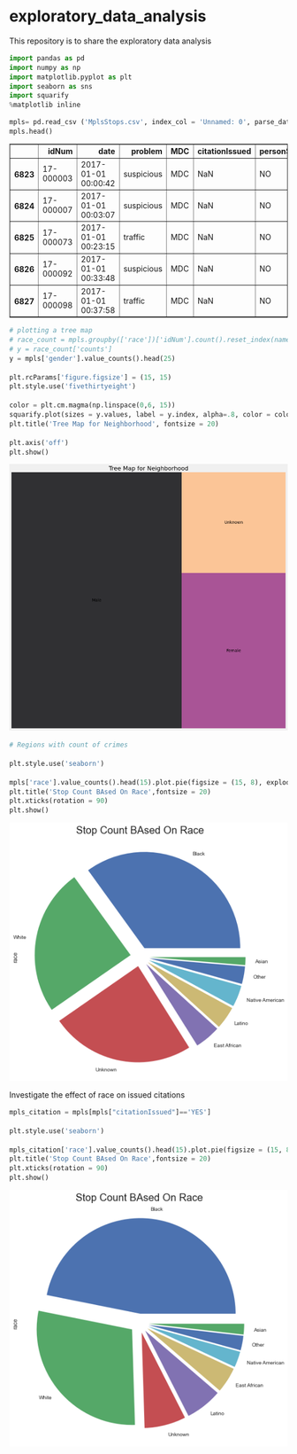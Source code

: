 # exploratory_data_analysis
This repository is to share the exploratory data analysis
```python
import pandas as pd
import numpy as np
import matplotlib.pyplot as plt
import seaborn as sns
import squarify
%matplotlib inline
```


```python
mpls= pd.read_csv ('MplsStops.csv', index_col = 'Unnamed: 0', parse_dates = ['date'])
mpls.head()
```




<div>
<style scoped>
    .dataframe tbody tr th:only-of-type {
        vertical-align: middle;
    }

    .dataframe tbody tr th {
        vertical-align: top;
    }

    .dataframe thead th {
        text-align: right;
    }
</style>
<table border="1" class="dataframe">
  <thead>
    <tr style="text-align: right;">
      <th></th>
      <th>idNum</th>
      <th>date</th>
      <th>problem</th>
      <th>MDC</th>
      <th>citationIssued</th>
      <th>personSearch</th>
      <th>vehicleSearch</th>
      <th>preRace</th>
      <th>race</th>
      <th>gender</th>
      <th>lat</th>
      <th>long</th>
      <th>policePrecinct</th>
      <th>neighborhood</th>
    </tr>
  </thead>
  <tbody>
    <tr>
      <th>6823</th>
      <td>17-000003</td>
      <td>2017-01-01 00:00:42</td>
      <td>suspicious</td>
      <td>MDC</td>
      <td>NaN</td>
      <td>NO</td>
      <td>NO</td>
      <td>Unknown</td>
      <td>Unknown</td>
      <td>Unknown</td>
      <td>44.966617</td>
      <td>-93.246458</td>
      <td>1</td>
      <td>Cedar Riverside</td>
    </tr>
    <tr>
      <th>6824</th>
      <td>17-000007</td>
      <td>2017-01-01 00:03:07</td>
      <td>suspicious</td>
      <td>MDC</td>
      <td>NaN</td>
      <td>NO</td>
      <td>NO</td>
      <td>Unknown</td>
      <td>Unknown</td>
      <td>Male</td>
      <td>44.980450</td>
      <td>-93.271340</td>
      <td>1</td>
      <td>Downtown West</td>
    </tr>
    <tr>
      <th>6825</th>
      <td>17-000073</td>
      <td>2017-01-01 00:23:15</td>
      <td>traffic</td>
      <td>MDC</td>
      <td>NaN</td>
      <td>NO</td>
      <td>NO</td>
      <td>Unknown</td>
      <td>White</td>
      <td>Female</td>
      <td>44.948350</td>
      <td>-93.275380</td>
      <td>5</td>
      <td>Whittier</td>
    </tr>
    <tr>
      <th>6826</th>
      <td>17-000092</td>
      <td>2017-01-01 00:33:48</td>
      <td>suspicious</td>
      <td>MDC</td>
      <td>NaN</td>
      <td>NO</td>
      <td>NO</td>
      <td>Unknown</td>
      <td>East African</td>
      <td>Male</td>
      <td>44.948360</td>
      <td>-93.281350</td>
      <td>5</td>
      <td>Whittier</td>
    </tr>
    <tr>
      <th>6827</th>
      <td>17-000098</td>
      <td>2017-01-01 00:37:58</td>
      <td>traffic</td>
      <td>MDC</td>
      <td>NaN</td>
      <td>NO</td>
      <td>NO</td>
      <td>Unknown</td>
      <td>White</td>
      <td>Female</td>
      <td>44.979078</td>
      <td>-93.262076</td>
      <td>1</td>
      <td>Downtown West</td>
    </tr>
  </tbody>
</table>
</div>




```python
# plotting a tree map
# race_count = mpls.groupby(['race'])['idNum'].count().reset_index(name='counts').sort_values(by='counts',ascending=False)
# y = race_count['counts']
y = mpls['gender'].value_counts().head(25)
    
plt.rcParams['figure.figsize'] = (15, 15)
plt.style.use('fivethirtyeight')

color = plt.cm.magma(np.linspace(0,6, 15))
squarify.plot(sizes = y.values, label = y.index, alpha=.8, color = color)
plt.title('Tree Map for Neighborhood', fontsize = 20)

plt.axis('off')
plt.show()
```


![png](output_2_0.png)



```python
# Regions with count of crimes

plt.style.use('seaborn')

mpls['race'].value_counts().head(15).plot.pie(figsize = (15, 8), explode = (0.1, 0.1, 0.1, 0.1, 0.1, 0.1, 0.1, 0.1))
plt.title('Stop Count BAsed On Race',fontsize = 20)
plt.xticks(rotation = 90)
plt.show()
```


![png](output_3_0.png)


Investigate the effect of race on issued citations


```python
mpls_citation = mpls[mpls["citationIssued"]=='YES']

plt.style.use('seaborn')

mpls_citation['race'].value_counts().head(15).plot.pie(figsize = (15, 8), explode = (0.1, 0.1, 0.1, 0.1, 0.1, 0.1, 0.1, 0.1))
plt.title('Stop Count BAsed On Race',fontsize = 20)
plt.xticks(rotation = 90)
plt.show()
```


![png](output_5_0.png)



```python

```
